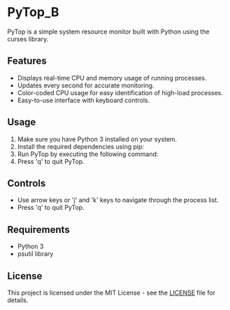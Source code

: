 # PyTop_B

PyTop is a simple system resource monitor built with Python using the curses library.

## Features

* Displays real-time CPU and memory usage of running processes.
* Updates every second for accurate monitoring.
* Color-coded CPU usage for easy identification of high-load processes.
* Easy-to-use interface with keyboard controls.

## Usage

1. Make sure you have Python 3 installed on your system.
2. Install the required dependencies using pip:
3. Run PyTop by executing the following command:
4. Press 'q' to quit PyTop.

## Controls

* Use arrow keys or 'j' and 'k' keys to navigate through the process list.
* Press 'q' to quit PyTop.

## Requirements

* Python 3
* psutil library

## License

This project is licensed under the MIT License - see the [LICENSE]() file for details.
